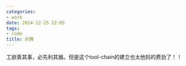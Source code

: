 ```yaml
---
categories:
- work
date: 2014-12-25 22:05
tags:
- code
title: 折腾
---
```


工欲善其事，必先利其器。但是这个tool-chain的建立也太他妈的费劲了！！